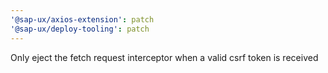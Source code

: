 ```yaml
---
'@sap-ux/axios-extension': patch
'@sap-ux/deploy-tooling': patch
---
```


Only eject the fetch request interceptor when a valid csrf token is received
